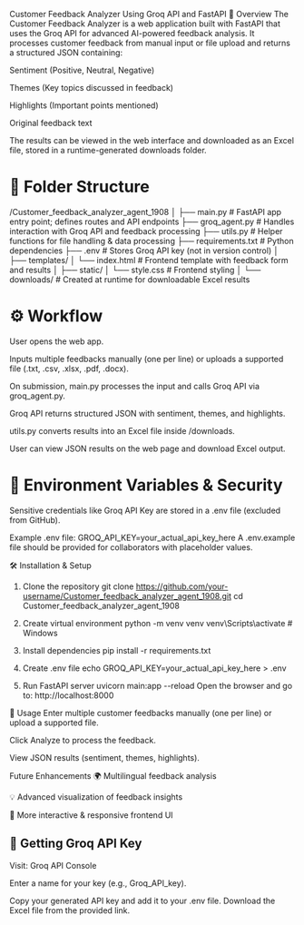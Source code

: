 Customer Feedback Analyzer Using Groq API and FastAPI
📌 Overview
The Customer Feedback Analyzer is a web application built with FastAPI that uses the Groq API for advanced AI-powered feedback analysis.
It processes customer feedback from manual input or file upload and returns a structured JSON containing:

Sentiment (Positive, Neutral, Negative)

Themes (Key topics discussed in feedback)

Highlights (Important points mentioned)

Original feedback text

The results can be viewed in the web interface and downloaded as an Excel file, stored in a runtime-generated downloads folder.

# 📂 Folder Structure

/Customer_feedback_analyzer_agent_1908
│
├── main.py               # FastAPI app entry point; defines routes and API endpoints
├── groq_agent.py         # Handles interaction with Groq API and feedback processing
├── utils.py              # Helper functions for file handling & data processing
├── requirements.txt      # Python dependencies
├── .env                  # Stores Groq API key (not in version control)
│
├── templates/
│   └── index.html        # Frontend template with feedback form and results
│
├── static/
│   └── style.css         # Frontend styling
│
└── downloads/            # Created at runtime for downloadable Excel results

# ⚙️ Workflow
User opens the web app.

Inputs multiple feedbacks manually (one per line) or uploads a supported file (.txt, .csv, .xlsx, .pdf, .docx).

On submission, main.py processes the input and calls Groq API via groq_agent.py.

Groq API returns structured JSON with sentiment, themes, and highlights.

utils.py converts results into an Excel file inside /downloads.

User can view JSON results on the web page and download Excel output.

# 🔐 Environment Variables & Security
Sensitive credentials like Groq API Key are stored in a .env file (excluded from GitHub).

Example .env file:
GROQ_API_KEY=your_actual_api_key_here
A .env.example file should be provided for collaborators with placeholder values.

🛠 Installation & Setup

1. Clone the repository
git clone https://github.com/your-username/Customer_feedback_analyzer_agent_1908.git
cd Customer_feedback_analyzer_agent_1908

2. Create virtual environment
python -m venv venv
venv\Scripts\activate   # Windows

3. Install dependencies
pip install -r requirements.txt

4. Create .env file
echo GROQ_API_KEY=your_actual_api_key_here > .env

5. Run FastAPI server
uvicorn main:app --reload
Open the browser and go to:
http://localhost:8000

🚀 Usage
Enter multiple customer feedbacks manually (one per line) or upload a supported file.

Click Analyze to process the feedback.

View JSON results (sentiment, themes, highlights).

 Future Enhancements
🌍 Multilingual feedback analysis

💡 Advanced visualization of feedback insights

🎨 More interactive & responsive frontend UI

## 🔑 Getting Groq API Key
Visit: Groq API Console

Enter a name for your key (e.g., Groq_API_key).

Copy your generated API key and add it to your .env file.
Download the Excel file from the provided link.


